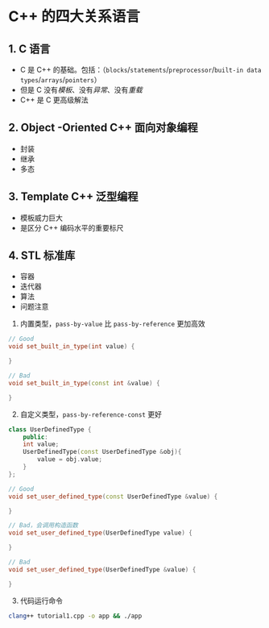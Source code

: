 # C++ 的四大关系语言
## 1. C 语言
- C 是 C++ 的基础。包括：（`blocks`/`statements`/`preprocessor`/`built-in data types`/`arrays`/`pointers`）
- 但是 C 没有*模板*、没有*异常*、没有*重载*
- C++ 是 C 更高级解法

## 2. Object -Oriented C++ 面向对象编程
- 封装
- 继承
- 多态

## 3. Template C++ 泛型编程
- 模板威力巨大
- 是区分 C++ 编码水平的重要标尺

## 4. STL 标准库
- 容器
- 迭代器
- 算法
- 问题注意

1. 内置类型，`pass-by-value` 比 `pass-by-reference` 更加高效

```cpp
// Good
void set_built_in_type(int value) {

}

// Bad
void set_built_in_type(const int &value) {

}
```

2. 自定义类型，`pass-by-reference-const` 更好

```cpp
class UserDefinedType {
    public:
    int value;
    UserDefinedType(const UserDefinedType &obj){
        value = obj.value;
    }
};

// Good
void set_user_defined_type(const UserDefinedType &value) {

}

// Bad，会调用构造函数
void set_user_defined_type(UserDefinedType value) {

}

// Bad
void set_user_defined_type(UserDefinedType &value) {

}
```

3. 代码运行命令

```bash
clang++ tutorial1.cpp -o app && ./app
```